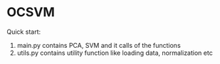 # OCSVM
Quick start:
1. main.py contains PCA, SVM and it calls of the functions
2. utils.py contains utility function like loading data, normalization etc



